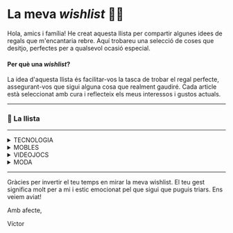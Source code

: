 # La meva *wishlist* 📝🎁
Hola, amics i família!
He creat aquesta llista per compartir algunes idees de regals que m'encantaria rebre. Aquí trobareu una selecció de coses que desitjo, perfectes per a qualsevol ocasió especial.

#### Per què una *wishlist*?
La idea d'aquesta llista és facilitar-vos la tasca de trobar el regal perfecte, assegurant-vos que sigui alguna cosa que realment gaudiré. Cada article està seleccionat amb cura i reflecteix els meus interessos i gustos actuals.

---

### 📝 La llista

---

<details><summary>
TECNOLOGIA

</summary>

- [Apple iPhone 15 Pro MAX (1TB - Titanio Negro)](https://amzn.eu/d/00GkECEh) (mòbil)
- [Apple AirPods Pro (2.ª generación) con Estuche de Carga MagSafe (USB‑C)](https://amzn.eu/d/51HVK3K) (auriculars)
- [Apple Watch SE (2.ª generación) con Caja Medianoche de 44mm y Correa Medianoche - Talla S/M](https://amzn.eu/d/05jlS4U0) (rellotge)
- [Hercules DJLearning Kit MK2](https://amzn.eu/d/06iIlXHG) (kit DJ: altaveus, cascos i taula de mescles)
- [Disc dur SSD NVMe d'1TB](https://amzn.eu/d/0BPHl9y) i [carcassa adaptador](https://amzn.eu/d/eQ27LQr) (disc dur extern)
- [Raspberry Pi 5 (8GB)](https://amzn.eu/d/9DNj8M0), [caixa amb ventilador](https://amzn.eu/d/gEvJyKs) i [microSD de 32GB](https://amzn.eu/d/9wPiQfE) (mini pc per fer experiments)
- [Lámpara LED de monitor](https://amzn.eu/d/e9ljRhb)

</details>
<details><summary>
MOBLES

</summary>

- [Escriptori elèctric regulable](https://amzn.eu/d/8vwDxCn)
- [Cadira ergonòmica de malla](https://amzn.eu/d/axtGxYp)
- [Lámpara LED d'escriptori / tauleta de nit](https://amzn.eu/d/0VrIppv)
- [Mini nevera amb mirall](https://amzn.eu/d/gZBcfhw)

</details>
<details><summary>
VIDEOJOCS

</summary>

- [Steam Deck](https://store.steampowered.com/steamdeck) (OLED d'1TB)
  - [Estació d'acoblament per l'Steam Deck](https://amzn.eu/d/dAy0haW) (dock - ivoler 6-en-1)
- [Baldur's Gate 3](https://eu.merch.larian.com/en/products/baldur-s-gate-3-deluxe-edition) (edició física - PC)
- [Sifu](https://www.game.es/VIDEOJUEGOS/LUCHA/PLAYSTATION-5/SIFU-VENGEANCE-EDITION/199130) (edició física - PS5)
- [Sand Land](https://www.game.es/VIDEOJUEGOS/ROL/PLAYSTATION-5/SAND-LAND/227024) (edició física - PS5)
- [Rise of the Rōnin](https://www.game.es/rise-of-the-ronin-playstation-5-226464) (edició física - PS5)
- [Stellar Blade](https://www.game.es/stellar-blade-playstation-5-227662) (edició física - PS5)
- [ELDEN RING Shadow of the Erdtree Edition](https://www.game.es/VIDEOJUEGOS/ROL/PLAYSTATION-5/ELDEN-RING-SHADOW-OF-THE-ERDTREE-EDITION/227845) (edició física - PS5)
- [Stray](https://store.steampowered.com/app/1332010/Stray/) (joc digital - STEAM)
- [Summer Trip Cruise](https://store.steampowered.com/app/2103480/Summer_Trip_Cruise/) (joc digital - STEAM)
- [Papers, Please](https://store.steampowered.com/app/239030/Papers_Please/) (joc digital - STEAM)
- [Ultros](https://store.steampowered.com/app/2386310/Ultros/) (joc digital - STEAM)
- [Thronefall](https://store.steampowered.com/app/2239150/Thronefall/) (joc digital - STEAM)
- [Loddlenaut](https://store.steampowered.com/app/1644940/Loddlenaut/) (joc digital - STEAM)
- [NEEDY GIRL OVERDOSE](https://store.steampowered.com/app/1451940/NEEDY_GIRL_OVERDOSE/) (joc digital - STEAM)
- [People Playground](https://store.steampowered.com/app/1118200/People_Playground/) (joc digital - STEAM)
- [Night in the Woods](https://store.steampowered.com/app/481510/Night_in_the_Woods/) (joc digital - STEAM)
- [Garry's Mod](https://store.steampowered.com/app/4000/Garrys_Mod/) (joc digital - STEAM)
- [The Beginner's Guide](https://store.steampowered.com/app/303210/The_Beginners_Guide/) (joc digital - STEAM)
- [Project Zomboid](https://store.steampowered.com/app/108600/Project_Zomboid/) (joc digital - STEAM)
- [Rusty Lake Bundle](https://store.steampowered.com/bundle/3669/Rusty_Lake_Bundle/) (8 jocs digitals - STEAM)
- [RimWorld](https://store.steampowered.com/app/294100/RimWorld/) (joc digital - STEAM)
  - [RimWorld: Royalty](https://store.steampowered.com/app/1149640/RimWorld__Royalty/) (DLC)
  - [RimWorld: Ideology](https://store.steampowered.com/app/1392840/RimWorld__Ideology/) (DLC)
  - [RimWorld: Biotech](https://store.steampowered.com/app/1826140/RimWorld__Biotech/) (DLC)
  - [RimWorld: Anomaly](https://store.steampowered.com/app/2380740/RimWorld__Anomaly/) (DLC)

</details>
<details><summary>
MODA

</summary>

- [Vambes PUMA Exotek](https://eu.puma.com/es/es/search?q=Exotek&originalphrase=Exotek)
- [Dessuadora Quinto X Soul King](https://quintoclothing.com/tienda/sudadera-quinto-x-soul-king)
- [Samarreta Quinto X Afro](https://quintoclothing.com/tienda/camiseta-quinto-x-afro)
- [Samarreta Quinto X Diable inlove](https://quintoclothing.com/tienda/camiseta-quinto-x-diable-inlove)
- [Samarreta Quinto X Doffy](https://quintoclothing.com/tienda/camiseta-quinto-x-doffy)
- [Barret Cross Guild (QuintoClothing)](https://quintoclothing.com/tienda/gorro-cross-guild)
- [Barret Donquixote (QuintoClothing)](https://quintoclothing.com/tienda/gorro-donquixote)
- [Gorra Nakama (QuintoClothing)](https://quintoclothing.com/tienda/gorra-nakama-quinto-clothing)
- Sunnies

</details>

---

Gràcies per invertir el teu temps en mirar la meva wishlist. El teu gest significa molt per a mi i estic emocionat pel que sigui que puguis triars. Ens veiem aviat!

Amb afecte,

Víctor
